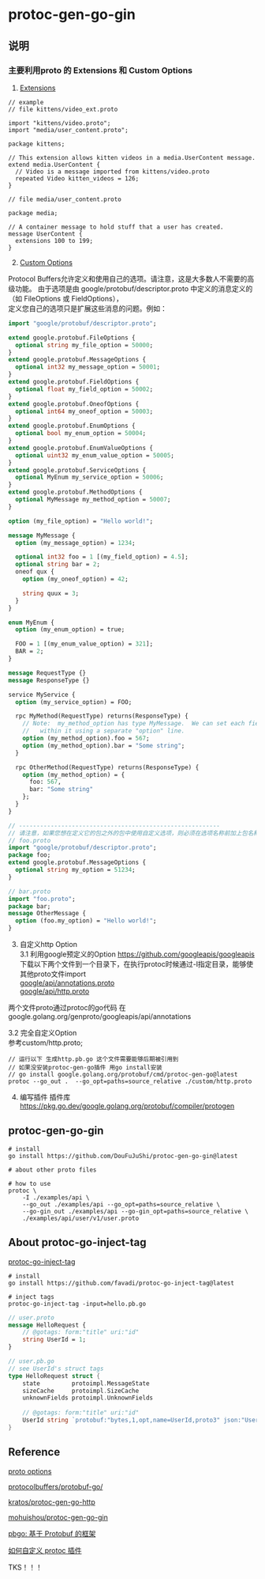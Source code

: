 # protoc-gen-go-gin
## 说明
### 主要利用proto 的 Extensions 和 Custom Options
1. [Extensions](https://protobuf.dev/programming-guides/proto2/#extensions)
```protobuff
// example
// file kittens/video_ext.proto

import "kittens/video.proto";
import "media/user_content.proto";

package kittens;

// This extension allows kitten videos in a media.UserContent message.
extend media.UserContent {
  // Video is a message imported from kittens/video.proto
  repeated Video kitten_videos = 126;
}

// file media/user_content.proto

package media;

// A container message to hold stuff that a user has created.
message UserContent {
  extensions 100 to 199;
}
```

2. [Custom Options](https://protobuf.dev/programming-guides/proto2/#customoptions)      

Protocol Buffers允许定义和使用自己的选项。请注意，这是大多数人不需要的高级功能。
由于选项是由 google/protobuf/descriptor.proto 中定义的消息定义的（如 FileOptions 或 FieldOptions），    
定义您自己的选项只是扩展这些消息的问题。例如：

```protobuf
import "google/protobuf/descriptor.proto";

extend google.protobuf.FileOptions {
  optional string my_file_option = 50000;
}
extend google.protobuf.MessageOptions {
  optional int32 my_message_option = 50001;
}
extend google.protobuf.FieldOptions {
  optional float my_field_option = 50002;
}
extend google.protobuf.OneofOptions {
  optional int64 my_oneof_option = 50003;
}
extend google.protobuf.EnumOptions {
  optional bool my_enum_option = 50004;
}
extend google.protobuf.EnumValueOptions {
  optional uint32 my_enum_value_option = 50005;
}
extend google.protobuf.ServiceOptions {
  optional MyEnum my_service_option = 50006;
}
extend google.protobuf.MethodOptions {
  optional MyMessage my_method_option = 50007;
}

option (my_file_option) = "Hello world!";

message MyMessage {
  option (my_message_option) = 1234;

  optional int32 foo = 1 [(my_field_option) = 4.5];
  optional string bar = 2;
  oneof qux {
    option (my_oneof_option) = 42;

    string quux = 3;
  }
}

enum MyEnum {
  option (my_enum_option) = true;

  FOO = 1 [(my_enum_value_option) = 321];
  BAR = 2;
}

message RequestType {}
message ResponseType {}

service MyService {
  option (my_service_option) = FOO;

  rpc MyMethod(RequestType) returns(ResponseType) {
    // Note:  my_method_option has type MyMessage.  We can set each field
    //   within it using a separate "option" line.
    option (my_method_option).foo = 567;
    option (my_method_option).bar = "Some string";
  }

  rpc OtherMethod(RequestType) returns(ResponseType) {
    option (my_method_option) = {
      foo: 567,
      bar: "Some string"
    };
  }
}

// ---------------------------------------------------------
// 请注意，如果您想在定义它的包之外的包中使用自定义选项，则必须在选项名称前加上包名称前缀，就像您在类型名称中所做的那样。例如
// foo.proto
import "google/protobuf/descriptor.proto";
package foo;
extend google.protobuf.MessageOptions {
  optional string my_option = 51234;
}

// bar.proto
import "foo.proto";
package bar;
message OtherMessage {
  option (foo.my_option) = "Hello world!";
}
```

3. 自定义http Option   
3.1 利用google预定义的Option   https://github.com/googleapis/googleapis   
下载以下两个文件到一个目录下，在执行protoc时候通过-I指定目录，能够使其他proto文件import   
[google/api/annotations.proto](https://github.com/googleapis/googleapis/blob/master/google/api/annotations.proto)   
[google/api/http.proto](https://github.com/googleapis/googleapis/blob/master/google/api/http.proto)   

两个文件proto通过protoc的go代码 在 google.golang.org/genproto/googleapis/api/annotations    

3.2 完全自定义Option   
    参考custom/http.proto;
```shell
// 运行以下 生成http.pb.go 这个文件需要能够后期被引用到
// 如果没安装protoc-gen-go插件 用go install安装
// go install google.golang.org/protobuf/cmd/protoc-gen-go@latest
protoc --go_out .  --go_opt=paths=source_relative ./custom/http.proto
```

4. 编写插件
插件库 https://pkg.go.dev/google.golang.org/protobuf/compiler/protogen

## protoc-gen-go-gin
```shell
# install 
go install https://github.com/DouFuJuShi/protoc-gen-go-gin@latest

# about other proto files

# how to use
protoc \
    -I ./examples/api \
    --go_out ./examples/api --go_opt=paths=source_relative \
    --go-gin_out ./examples/api --go-gin_opt=paths=source_relative \
    ./examples/api/user/v1/user.proto
```

## About protoc-go-inject-tag
[protoc-go-inject-tag](https://github.com/favadi/protoc-go-inject-tag)

```shell
# install
go install https://github.com/favadi/protoc-go-inject-tag@latest

# inject tags
protoc-go-inject-tag -input=hello.pb.go
```

```protobuf
// user.proto
message HelloRequest {
    // @gotags: form:"title" uri:"id"
    string UserId = 1;
}
```

```go
// user.pb.go
// see UserId's struct tags
type HelloRequest struct {
    state         protoimpl.MessageState
    sizeCache     protoimpl.SizeCache
    unknownFields protoimpl.UnknownFields
    
    // @gotags: form:"title" uri:"id"
    UserId string `protobuf:"bytes,1,opt,name=UserId,proto3" json:"UserId,omitempty" form:"title" uri:"id"`
}
```

## Reference
[proto options](https://protobuf.dev/programming-guides/proto3/#options)   

[protocolbuffers/protobuf-go/](https://pkg.go.dev/google.golang.org/protobuf/compiler/protogen)    

[kratos/protoc-gen-go-http](https://github.com/go-kratos/kratos/tree/main/cmd/protoc-gen-go-http)    

[mohuishou/protoc-gen-go-gin](https://github.com/mohuishou/protoc-gen-go-gin)    

[pbgo: 基于 Protobuf 的框架](https://chai2010.cn/advanced-go-programming-book/ch4-rpc/ch4-07-pbgo.html)

[如何自定义 protoc 插件](https://yusank.github.io/posts/go-protoc-http/)

TKS！！！
